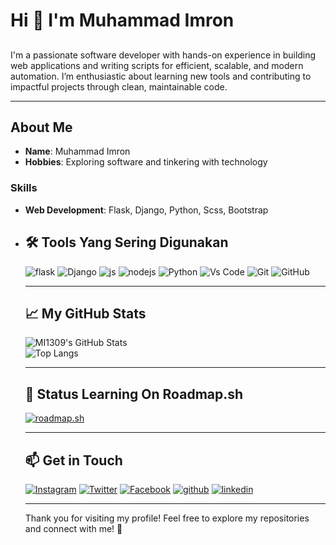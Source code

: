 <!-- Introduction -->
# Hi 👋 I'm Muhammad Imron
##
I'm a passionate software developer with hands-on experience in building web applications and writing scripts for efficient, scalable, and modern automation. I’m enthusiastic about learning new tools and contributing to impactful projects through clean, maintainable code.

---

<!-- Bio -->
## About Me  
- **Name**: Muhammad Imron  
- **Hobbies**: Exploring software and tinkering with technology
  
<!-- ![availability](https://img.shields.io/badge/Freelance-Available-brightgreen?style=flat-square) -->

### Skills  
- **Web Development**: Flask, Django, Python, Scss, Bootstrap
- <!--**Data Science**: Python, Pandas, Machine Learning   

---

<!-- Tools -->
## 🛠 Tools Yang Sering Digunakan
![flask](https://img.shields.io/badge/-Flask-FFFFFF?style=flat-square&logo=flask&logoColor=black)
![Django](https://img.shields.io/badge/-Django-0b0b0b?style=flat-square&logo=django&logoColor=green)
![js](https://img.shields.io/badge/-JavaScript-FFFFFF?style=flat-square&logo=javascript&logoColor=yellow)
![nodejs](https://img.shields.io/badge/-NodeJs-FFFFFF?style=flat-square&logo=node.js&logoColor=green)
![Python](https://img.shields.io/badge/-Python-3776AB?style=flat-square&logo=python&logoColor=white)
![Vs Code](https://img.shields.io/badge/-VS%20Code-007ACC?style=flat-square&logo=visual-studio-code&logoColor=white)
![Git](https://img.shields.io/badge/-Git-FFFFF0?style=flat-square&logo=git)
![GitHub](https://img.shields.io/badge/-Github-0b0b0b?style=flat-square&logo=github)

---

<!-- GitHub Stats -->
## 📈 My GitHub Stats  
![MI1309's GitHub Stats](https://github-readme-stats.vercel.app/api?username=mi1309&show_icons=true&hide_title=true&theme=radical)  
![Top Langs](https://github-readme-stats.vercel.app/api/top-langs/?username=mi1309&layout=compact&theme=radical)

---

<!-- Top Repositories -->
<!--
## 🌟 My Top Repositories  
[![SaveHere](https://github-readme-stats.vercel.app/api/pin/?username=mi1412&repo=Script-shell&theme=radical)](https://github.com/MI1412/Script-shell)

---
-->
## 🏫 Status Learning On Roadmap.sh
[![roadmap.sh](https://roadmap.sh/card/wide/64e09945ced78d29352ae927?variant=light&roadmaps=frontend%2Cbackend%2Cjavascript%2Cpython)](https://roadmap.sh)

---

<!-- Connect with me -->
## 📫 Get in Touch  
[![Instagram](https://img.shields.io/badge/-Instagram-E4405F?style=flat-square&logo=instagram&logoColor=white)](https://www.instagram.com/imron_dev/)  [![Twitter](https://img.shields.io/badge/-X-FFFFFF?style=flat-square&logo=x&logoColor=black)](https://x.com/imronm1309/) [![Facebook](https://img.shields.io/badge/-Facebook-FFFFFF?style=flat-square&logo=facebook&logoColor=blue)](https://www.facebook.com/profile.php?id=100071724085686) [![github](https://img.shields.io/badge/-Github-0b0b0b?style=flat-square&logo=github)](https://github.com/mi1309/) [![linkedin](https://img.shields.io/badge/-linkedin-blue?style=flat-square&logo=linkedin)](https://www.linkedin.com/in/muhammad-imron-28a371289)
<!--[![MI1309](https://discord.c99.nl/widget/theme-1/775363892167573535.png)](https://discord.com/users/775363892167573535) -->

---

Thank you for visiting my profile! Feel free to explore my repositories and connect with me! 🚀
